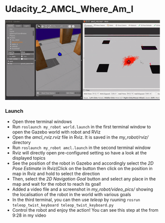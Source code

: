 # Udacity_2_AMCL_Where_Am_I

![Output](https://github.com/gonfreces/Udacity_AMCL_Where_Am_I/blob/master/my_robot/video_pics/ezgif.com-gif-maker.gif)

### Launch

- Open three terminal windows
- Run `roslaunch my_robot world.launch` in the first terminal window to open the Gazebo world with robot and RViz
- Open the *amcl_rviz.rviz* file in Rviz. It is saved in the *my_robot/rviz/* directory
- Run `roslaunch my_robot amcl.launch` in the second terminal window
- Rviz will directly open pre-configured setting so have a look at the displayed topics
- See the position of the robot in Gazebo and accordingly select the *2D Pose Estimate* in Rviz(Click on the button then click on the position in map in Rviz and hold to select the direction
- Then, select the *2D Navigation Goal* button and select any place in the map and wait for the robot to reach its goal!
- Added a video file and a screenshot in *my_robot/video_pics/* showing the localisation of the robot in the world with various goals
- In the third terminal, you can then use *teleop* by ruuning `rosrun teleop_twist_keyboard teleop_twist_keyboard.py`
- Control the robot and enjoy the action! You can see this step at the from 9:28 in my video



